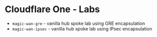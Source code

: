 # Cloudflare One - Labs

- `magic-wan-gre` - vanilla hub spoke lab using GRE encapsulation
- `magic-wan-ipsec` - vanilla hub spoke lab using IPsec encapsulation 